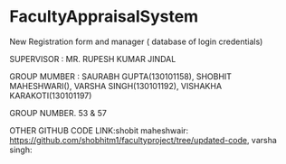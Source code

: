# FacultyAppraisalSystem
New Registration form and manager ( database of login credentials)

SUPERVISOR : MR. RUPESH KUMAR JINDAL

GROUP MUMBER : SAURABH GUPTA(130101158), SHOBHIT MAHESHWARI(), VARSHA SINGH(130101192), VISHAKHA KARAKOTI(130101197)

GROUP NUMBER. 53 & 57

OTHER GITHUB CODE LINK:shobit maheshwair: https://github.com/shobhitm1/facultyproject/tree/updated-code,
                       varsha singh: 
